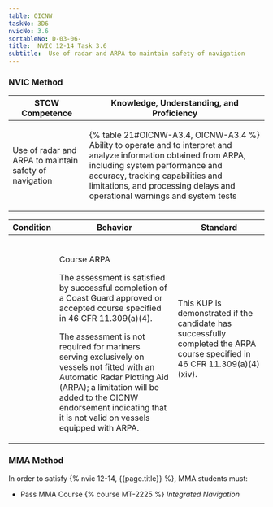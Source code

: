 ```yaml
---
table: OICNW
taskNo: 3D6
nvicNo: 3.6 
sortableNo: D-03-06-
title:  NVIC 12-14 Task 3.6
subtitle:  Use of radar and ARPA to maintain safety of navigation
---
```






### NVIC Method

<a style="display:none;" onclick="togglevisibility('nvic_methods')" >Show NVIC method.</a>

<div id='nvic_methods' class='show'>

<table>
<thead>
<tr>
<th class='forty'> STCW Competence </th>
<th class='sixty'> Knowledge, Understanding, and Proficiency </th>
</tr>
</thead>

<tbody>
<tr><td markdown='1'>

Use of radar and ARPA to maintain safety of navigation

</td><td markdown='1'>

{% table 21#OICNW-A3.4, OICNW-A3.4 %} Ability to operate and to interpret and analyze information obtained from ARPA, including system performance and accuracy, tracking capabilities and limitations, and processing delays and operational warnings and system tests

</td></tr>


</tbody>
</table>


<table>
<thead>
<tr><th class='twenty'>  Condition </th><th class='twenty'> Behavior </th><th  class='sixty'>Standard </th></tr>
</thead>
<tbody >



<tr><td markdown='1'>


</td><td markdown='1'>


<br>

<div class="tooltip" markdown='1'>

Course ARPA

The assessment is satisfied by successful completion of a Coast Guard approved or accepted course specified in 46 CFR 11.309(a)(4).

The assessment is not required for mariners serving exclusively on vessels not fitted with an Automatic Radar Plotting Aid (ARPA); a limitation will be added to the OICNW endorsement indicating that it is not valid on vessels equipped with ARPA.

</div>


</td><td markdown='1'>

This KUP is demonstrated if the candidate has successfully completed the ARPA course specified in 46 CFR 11.309(a)(4)(xiv).

</td></tr>
</tbody>
</table>
</div>


### MMA Method

In order to satisfy  {% nvic 12-14, {{page.title}}  %}, MMA students must:

* Pass MMA Course {% course MT-2225 %}  *Integrated Navigation*